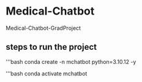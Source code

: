 # Medical-Chatbot
Medical-Chatbot-GradProject
## steps to run the project

'''bash
conda create -n mchatbot python=3.10.12 -y

'''bash
conda activate mchatbot